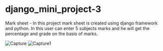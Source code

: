# django_mini_project-3
Mark sheet - In this project mark sheet is created using django framework and python. In this user can enter 5 subjects marks and he will get the percentage and grade on the basis of marks. 

![Capture](https://user-images.githubusercontent.com/91747307/152674205-3e9634be-117d-4079-8dd0-2afa50a489ae.JPG)
![Capture1](https://user-images.githubusercontent.com/91747307/152674207-6cd0a195-e78f-4b15-b28e-a9e3889b94cc.JPG)
